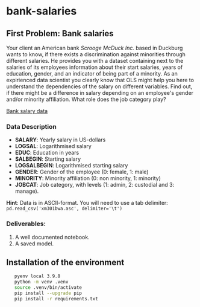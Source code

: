 # bank-salaries
## First Problem: Bank salaries

Your client an American bank *Scrooge McDuck Inc.* based in Duckburg wants to know, if there exists a discrimination against minorities through different salaries. He provides you with a dataset containing next to the salaries of its employees information about their start salaries, years of education, gender, and an indicator of being part of a minority. As an expirienced data scientist you clearly know that OLS might help you here to understand the dependencies of the salary on different variables. Find out, if there might be a difference in salary depending on an employee's gender and/or minority affiliation. What role does the job category play?

[Bank salary data](https://drive.google.com/file/d/1JjsyxhLufGx6KH5PPJ6cBQJLQdLWGFny/view?usp=sharing)

### Data Description

- **SALARY**: Yearly salary in US-dollars
- **LOGSAL**: Logarithmised salary
- **EDUC**: Education in years
- **SALBEGIN**: Starting salary
- **LOGSALBEGIN**: Logarithmised starting salary
- **GENDER**: Gender of the employee (0: female, 1: male)
- **MINORITY**: Minority affiliation (0: non minority, 1: minority)
- **JOBCAT**: Job category, with levels (1: admin, 2: custodial and 3: manage).

**Hint**: Data is in ASCII-format. You will need to use a tab delimiter: `pd.read_csv('xm301bwa.asc', delimiter='\t')`

### Deliverables:

1. A well documented notebook.
2. A saved model.

## Installation of the environment
```bash
   pyenv local 3.9.8
   python -m venv .venv
   source .venv/bin/activate
   pip install --upgrade pip
   pip install -r requirements.txt
```
